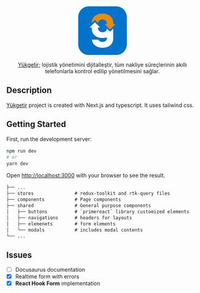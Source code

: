 <p align="center">
  <a href="https://yukgetir.com/" target="blank"><img src="src/public/logo-mini192.png" width="130" alt="Yükgetir Logo" /></a>
</p>

<p align="center">
  <a href="https://yukgetir.com/" target="blank">Yükgetir</a>; lojistik yönetimini dijitalleştir, tüm nakliye süreçlerinin akıllı telefonlarla kontrol edilip yönetilmesini sağlar.
</p>

## Description
[Yükgetir](https://yukgetir.com) project is created with Next.js and typescript.
It uses tailwind css.

## Getting Started

First, run the development server:

```bash
npm run dev
# or
yarn dev
```

Open [http://localhost:3000](http://localhost:3000) with your browser to see the result.

    ├── ...
    ├── stores               # redux-toolkit and rtk-query files
    ├── components           # Page components
    ├── shared               # General purpose components
    │   ├── buttons          # `primereact` library customized elements
    │   ├── navigations      # headers for layouts
    │   ├── elemenets        # form elements
    │   └── modals           # includes modal contents
    └── ...


## Issues
- [ ] Docusaurus documentation 
- [x] Realtime form with errors 
- [x] **React Hook Form** implementation 
